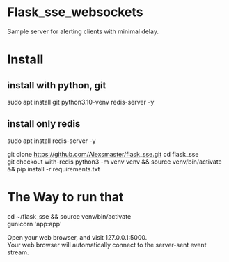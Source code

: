 # Flask_sse_websockets
Sample server for alerting clients with minimal delay.

# Install
## install with python, git
sudo apt install git python3.10-venv redis-server -y
## install only redis 
sudo apt install redis-server -y


git clone https://github.com/Alexsmaster/flask_sse.git
cd flask_sse  
git checkout with-redis
python3 -m venv venv && source venv/bin/activate && pip install -r requirements.txt

# The Way to run that
[//]: # (cd ~/PycharmProjects/flask_sse/ && source .venv/bin/activate)

cd ~/flask_sse && source venv/bin/activate  
gunicorn 'app:app' 

Open your web browser, and visit 127.0.0.1:5000.  
Your web browser will automatically connect to the server-sent event stream.  

